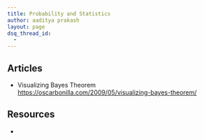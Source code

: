 ```yaml
---
title: Probability and Statistics
author: aaditya prakash
layout: page
dsq_thread_id:
  - 
---
```


## Articles
  * Visualizing Bayes Theorem <https://oscarbonilla.com/2009/05/visualizing-bayes-theorem/>

## Resources
 * 
